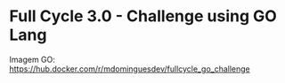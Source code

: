 # Full Cycle 3.0 - Challenge using GO Lang

Imagem GO: https://hub.docker.com/r/mdominguesdev/fullcycle_go_challenge
